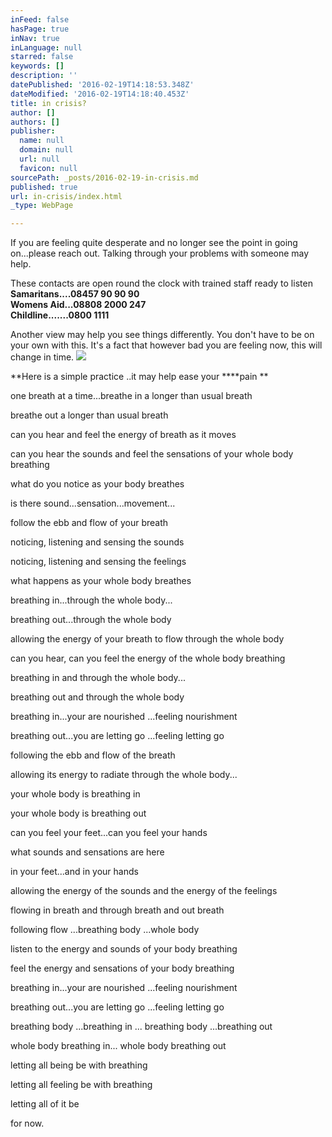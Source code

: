 ```yaml
---
inFeed: false
hasPage: true
inNav: true
inLanguage: null
starred: false
keywords: []
description: ''
datePublished: '2016-02-19T14:18:53.348Z'
dateModified: '2016-02-19T14:18:40.453Z'
title: in crisis?
author: []
authors: []
publisher:
  name: null
  domain: null
  url: null
  favicon: null
sourcePath: _posts/2016-02-19-in-crisis.md
published: true
url: in-crisis/index.html
_type: WebPage

---
```

If you are feeling quite desperate and no longer see the point in going on...please reach out. Talking through your problems with someone may help. 

These contacts are open round the clock with trained staff ready to listen  
**Samaritans....08457 90 90 90  
Womens Aid...08808 2000 247  
Childline.......0800 1111**

Another view may help you see things differently. You don't have to be on your own with this. It's a fact  that however bad you are feeling now, this will change in time.
![](https://the-grid-user-content.s3-us-west-2.amazonaws.com/82ec9476-09e6-470e-82df-b9964ceb0880.JPG)

**Here is a simple practice ..it may help ease your ****pain **

one breath at a time...breathe in a longer than usual breath

breathe out a longer than usual breath

can you hear and feel the energy of breath as it moves

can you hear the sounds and feel the sensations of your whole body breathing

what do you notice as your body breathes

is there sound...sensation...movement...

follow the ebb and flow of your breath

noticing, listening and sensing the sounds 

noticing, listening and sensing the feelings 

what happens as your whole body breathes

breathing in...through the whole body...

breathing out...through the whole  body

allowing the energy of your breath to flow through the whole body

can you hear, can you feel the energy of the whole body breathing

breathing in and through the whole body...

breathing out and through the whole body

breathing in...your are nourished ...feeling nourishment

breathing out...you are letting go ...feeling letting go

following the ebb and flow of the breath 

allowing its energy to radiate through the whole body...

your whole body is breathing in

your whole body is breathing out

can you feel your feet...can you feel your hands

what sounds and sensations are here 

in your feet...and in your hands

allowing the energy of the sounds and the energy of the feelings

flowing in breath and through breath and out breath 

following flow ...breathing body ...whole body

listen to the energy and sounds of your body breathing 

feel the energy and sensations of your body breathing

breathing in...your are nourished ...feeling nourishment

breathing out...you are letting go ...feeling letting go

breathing body ...breathing in ... breathing body ...breathing out

whole body breathing in... whole body breathing out

letting all being be with breathing

letting all feeling be with breathing

letting all of it be

for now.